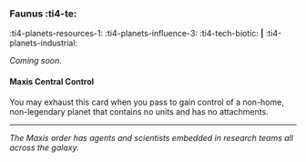 ### Faunus :ti4-te:

:ti4-planets-resources-1: :ti4-planets-influence-3: :ti4-tech-biotic: __|__ :ti4-planets-industrial:

_Coming soon._

#### Maxis Central Control

You may exhaust this card when you pass to gain control of a non-home, non-legendary planet that contains no units and has no attachments.

---

_The Maxis order has agents and scientists embedded in research teams all across the galaxy._
